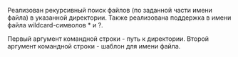 Реализован рекурсивный поиск файлов (по заданной части имени файла) в указанной директории.
Также реализована поддержка в имени файла wildcard-символов * и ?.

Первый аргумент командной строки - путь к директории. Второй аргумент командной строки - шаблон для имени файла.
